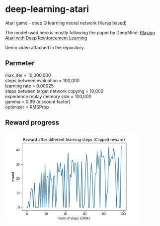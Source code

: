 # deep-learning-atari
Atari game - deep Q learning neural network (Keras based)

The model used here is mostly following the paper by DeepMind:
[Playing Atari with Deep Reinforcement Learning](https://www.cs.toronto.edu/~vmnih/docs/dqn.pdf)

Demo video attached in the repository.


## Parmeter
max_iter = 10,000,000  
steps between evaluation = 100,000  
learning rate = 0.00025  
steps between target network copying = 10,000  
experience replay memory size = 100,000  
gamma = 0.99 (discount factor)  
optimizer = RMSProp  

## Reward progress
![Alt text](./asset/progress.jpg?raw=true "Title")
